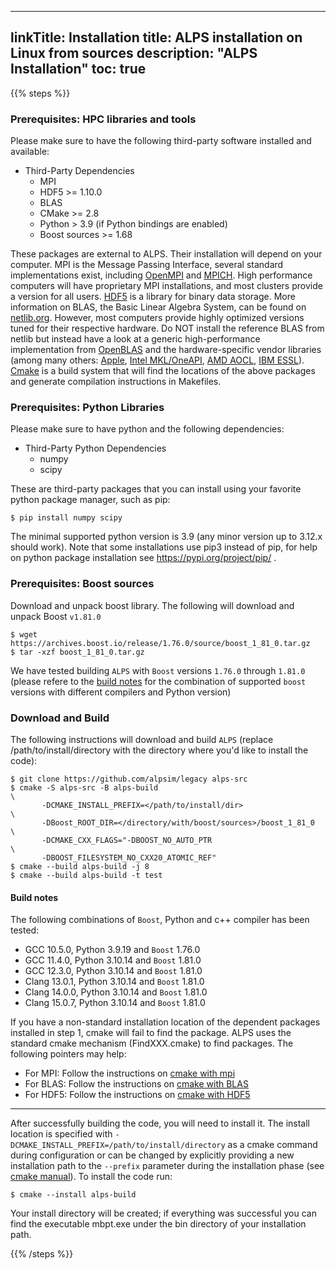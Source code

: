 
---
linkTitle: Installation
title: ALPS installation on Linux from sources
description: "ALPS Installation"
toc: true
---

{{% steps %}}

### Prerequisites: HPC libraries and tools
Please make sure to have the following third-party software installed and available:

  * Third-Party Dependencies
    - MPI
    - HDF5 >= 1.10.0
    - BLAS
    - CMake >= 2.8
    - Python > 3.9 (if Python bindings are enabled)
    - Boost sources >= 1.68

  These packages are external to ALPS. Their installation will depend on your computer. MPI is the Message Passing Interface, several standard implementations exist, including [OpenMPI](https://www.open-mpi.org/) and [MPICH](https://www.mpich.org/).
  High performance computers will have proprietary MPI installations, and most clusters provide a version for all users. [HDF5](https://www.hdfgroup.org/solutions/hdf5/) is a library for binary data storage. 
  More information on BLAS, the Basic Linear Algebra System, can be found on [netlib.org](netlib.org). However, most computers provide highly optimized versions tuned for their respective hardware. 
  Do NOT install the reference BLAS from netlib but instead have a look at a generic high-performance implementation from [OpenBLAS](https://www.openblas.net/) and the hardware-specific vendor libraries 
  (among many others: [Apple](https://developer.apple.com/documentation/accelerate/blas/), [Intel MKL/OneAPI](https://www.intel.com/content/www/us/en/developer/tools/oneapi/onemkl.html), [AMD AOCL](https://www.amd.com/en/developer/aocl.html),
  [IBM ESSL](https://www.ibm.com/docs/en/essl/6.2?topic=whats-new)). [Cmake](https://cmake.org/) is a build system that will find the locations of the above packages and generate compilation instructions in Makefiles.

### Prerequisites: Python Libraries
Please make sure to have python and the following dependencies:

   * Third-Party Python Dependencies
     - numpy
     - scipy

  These are third-party packages that you can install using your favorite python package manager, such as pip:
  ```ShellSession
  $ pip install numpy scipy
  ```

  The minimal supported python version is 3.9 (any minor version up to 3.12.x should work). Note that some installations use pip3 instead of pip, for help on python package installation see https://pypi.org/project/pip/ .

### Prerequisites: Boost sources

Download and unpack boost library. The following will download and unpack Boost `v1.81.0`
  ```ShellSession
  $ wget https://archives.boost.io/release/1.76.0/source/boost_1_81_0.tar.gz
  $ tar -xzf boost_1_81_0.tar.gz
  ```

We have tested building `ALPS` with `Boost` versions `1.76.0` through `1.81.0` (please refere to the [build notes](#build-notes) for the combination of supported `boost` versions with different compilers and Python version)

### Download and Build
The following instructions will download and build `ALPS` (replace /path/to/install/directory with the directory where you'd like to install the code):

  ```ShellSession
  $ git clone https://github.com/alpsim/legacy alps-src
  $ cmake -S alps-src -B alps-build                                     \
         -DCMAKE_INSTALL_PREFIX=</path/to/install/dir>                  \
         -DBoost_ROOT_DIR=</directory/with/boost/sources>/boost_1_81_0  \
         -DCMAKE_CXX_FLAGS="-DBOOST_NO_AUTO_PTR                         \
         -DBOOST_FILESYSTEM_NO_CXX20_ATOMIC_REF"
  $ cmake --build alps-build -j 8
  $ cmake --build alps-build -t test
  ```

#### Build notes

The following combinations of `Boost`, Python and c++ compiler has been tested:
  - GCC 10.5.0, Python 3.9.19 and `Boost` 1.76.0
  - GCC 11.4.0, Python 3.10.14 and `Boost` 1.81.0
  - GCC 12.3.0, Python 3.10.14 and `Boost` 1.81.0
  - Clang 13.0.1, Python 3.10.14 and `Boost` 1.81.0
  - Clang 14.0.0, Python 3.10.14 and `Boost` 1.81.0
  - Clang 15.0.7, Python 3.10.14 and `Boost` 1.81.0

If you have a non-standard installation location of the dependent packages installed in step 1, cmake will fail to find the package. ALPS uses the standard cmake mechanism (FindXXX.cmake) to find packages. The following pointers may help:
  - For MPI: Follow the instructions on [cmake with mpi](https://cmake.org/cmake/help/latest/module/FindMPI.html)
  - For BLAS: Follow the instructions on [cmake with BLAS](https://cmake.org/cmake/help/latest/module/FindBLAS.html)
  - For HDF5: Follow the instructions on [cmake with HDF5](https://cmake.org/cmake/help/latest/module/FindHDF5.html)

***

After successfully building the code, you will need to install it. The install location is specified with `-DCMAKE_INSTALL_PREFIX=/path/to/install/directory` as a cmake command during configuration or can be 
changed by explicitly providing a new installation path to the `--prefix` parameter during the installation phase (see [cmake manual](https://cmake.org/cmake/help/latest/manual/cmake.1.html#cmdoption-cmake--install-0)).
To install the code run:

  ```ShellSession
  $ cmake --install alps-build
  ```
Your install directory will be created; if everything was successful you can find the executable mbpt.exe under the bin directory of your installation path.

{{% /steps %}}
